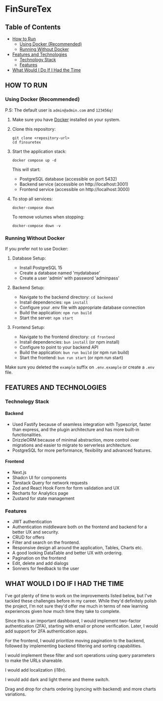 # FinSureTex

## Table of Contents
- [How to Run](#how-to-run)
  - [Using Docker (Recommended)](#using-docker-recommended)
  - [Running Without Docker](#running-without-docker)
- [Features and Technologies](#features-and-technologies)
  - [Technology Stack](#technology-stack)
  - [Features](#features)
- [What Would I Do If I Had the Time](#what-would-i-do-if-i-had-the-time)

## HOW TO RUN

### Using Docker (Recommended)

P.S: The default user is `admin@admin.com` and `123456q!`

1. Make sure you have [Docker](https://www.docker.com/get-started) installed on your system.

2. Clone this repository:
   ```
   git clone <repository-url>
   cd finsuretex
   ``` 

3. Start the application stack:
   ```
   docker compose up -d
   ```

   This will start:
   - PostgreSQL database (accessible on port 5432)
   - Backend service (accessible on http://localhost:3001)
   - Frontend service (accessible on http://localhost:3000)

4. To stop all services:
   ```
   docker-compose down
   ```

   To remove volumes when stopping:
   ```
   docker-compose down -v
   ```

### Running Without Docker

If you prefer not to use Docker:

1. Database Setup:
   - Install PostgreSQL 15
   - Create a database named 'mydatabase'
   - Create a user 'admin' with password 'adminpass'

2. Backend Setup:
   - Navigate to the backend directory: `cd backend`
   - Install dependencies: `npm install`
   - Configure your .env file with appropriate database connection
   - Build the application: `npm run build`
   - Start the server: `npm start`

3. Frontend Setup:
   - Navigate to the frontend directory: `cd frontend`
   - Install dependencies: `bun install` (or npm install)
   - Configure to point to your backend API
   - Build the application: `bun run build` (or npm run build)
   - Start the frontend: `bun run start` (or npm run start)

Make sure you deleted the `example` suffix on `.env.example` or create a `.env` file.

## FEATURES AND TECHNOLOGIES

### Technology Stack

#### Backend
- Used Fastify because of seamless integration with Typescript, faster than express, and the plugin architecture and has more built-in functionalities.
- DrizzleORM because of minimal abstraction, more control over migrations and easier to migrate to serverless architecture.
- PostgreSQL for more performance, flexibility and advanced features.


#### Frontend
- Next.js
- Shadcn UI for components
- Tanstack Query for network requests
- Zod and React Hook Form for form validation and UX
- Recharts for Analytics page
- Zustand for state management

### Features
- JWT authentication
- Authentication middleware both on the frontend and backend for a better UX and security.
- CRUD for offers
- Filter and search on the frontend.
- Responsive design all around the application, Tables, Charts etc.
- A good looking DataTable and better UX with ordering.
- Pagination on the frontend
- Edit, delete and add dialogs
- Sonners for feedback to the user


## WHAT WOULD I DO IF I HAD THE TIME

I've got plenty of time to work on the improvements listed below, but I've tackled these challenges before in my career. While they'd definitely polish the project, I'm not sure they'd offer me much in terms of new learning experiences given how much time they take to complete.

Since this is an important dashboard, I would implement two-factor authentication (2FA), starting with email or phone verification. Later, I would add support for 2FA authentication apps.

For the frontend, I would prioritize moving pagination to the backend, followed by implementing backend filtering and sorting capabilities.

I would implement these filter and sort operations using query parameters to make the URLs shareable.

I would add localization (i18n).

I would add dark and light theme and theme switch.

Drag and drop for charts ordering (syncing with backend) and more charts variations.

